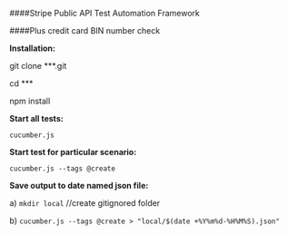 
####Stripe Public API Test Automation Framework

####Plus credit card BIN number check

**Installation:**

git clone ***.git

cd ***

npm install

**Start all tests:**

```cucumber.js```

**Start test for particular scenario:**

```cucumber.js --tags @create```

**Save output to date named json file:**

a) ```mkdir local``` //create gitignored folder

b) ```cucumber.js --tags @create > "local/$(date +%Y%m%d-%H%M%S).json"```


